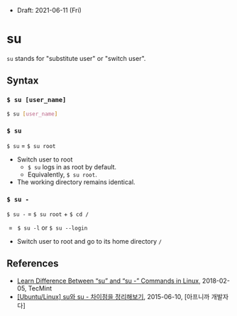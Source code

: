 * Draft: 2021-06-11 (Fri)

# su 

`su` stands for "substitute user" or "switch user".

## Syntax

### `$ su [user_name]`

```bash
$ su [user_name]
```

### `$ su`

`$ su` =   `$ su root`

* Switch user to root
  * `$ su` logs in as root by default.
  * Equivalently, `$ su root`. 
* The working directory remains identical.

### `$ su -`

`$ su -` =   `$ su root` + `$ cd /` 

​               = ` $ su -l` or `$ su --login`

* Switch user to root and go to its home directory `/`

## References

* [Learn Difference Between “su” and “su -” Commands in Linux](https://www.tecmint.com/difference-between-su-and-su-commands-in-linux/), 2018-02-05, TecMint
* [[Ubuntu/Linux] su와 su - 차이점을 정리해보기](https://storycompiler.tistory.com/44), 2015-06-10, [아프니까 개발자다]